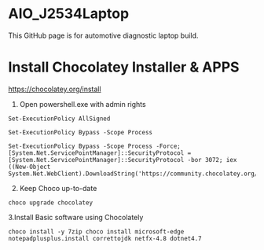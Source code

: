 # AIO_J2534Laptop
This GitHub page is for automotive diagnostic laptop build.


# Install Chocolatey Installer & APPS
https://chocolatey.org/install

1. Open powershell.exe with admin rights

```
Set-ExecutionPolicy AllSigned
```
```
Set-ExecutionPolicy Bypass -Scope Process
```
```
Set-ExecutionPolicy Bypass -Scope Process -Force; [System.Net.ServicePointManager]::SecurityProtocol = [System.Net.ServicePointManager]::SecurityProtocol -bor 3072; iex ((New-Object System.Net.WebClient).DownloadString('https://community.chocolatey.org/install.ps1'))
```
2. Keep Choco up-to-date
```
choco upgrade chocolatey
````

3.Install Basic software using Chocolately

```
choco install -y 7zip choco install microsoft-edge notepadplusplus.install correttojdk netfx-4.8 dotnet4.7
```
